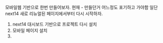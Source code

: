 모바일웹 기반으로 한번 만들어보자.
현재 - 만들던거 어느정도 포기하고 가야함
일단 next14 새로 리뉴얼된 페이지에서부터 다시 시작하자.
1. next14 대시보드 기반으로 프로젝트 다시 설치
2. 모바일 페이지 설치
3. 